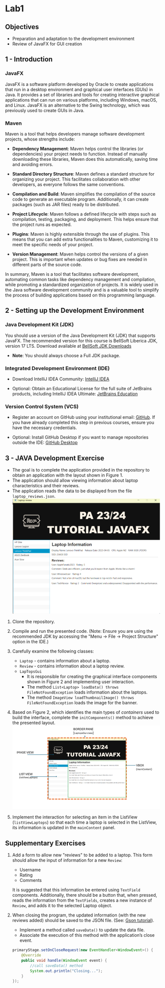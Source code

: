 # Lab1

## Objectives

- Preparation and adaptation to the development environment
- Review of JavaFX for GUI creation

## 1 - Introduction

### JavaFX

JavaFX is a software platform developed by Oracle to create applications that run in a desktop environment and graphical user interfaces (GUIs) in Java. It provides a set of libraries and tools for creating interactive graphical applications that can run on various platforms, including Windows, macOS, and Linux. JavaFX is an alternative to the Swing technology, which was previously used to create GUIs in Java.

### Maven

Maven is a tool that helps developers manage software development projects, whose strengths include:

- **Dependency Management**: Maven helps control the libraries (or dependencies) your project needs to function. Instead of manually downloading these libraries, Maven does this automatically, saving time and avoiding errors.

- **Standard Directory Structure**: Maven defines a standard structure for organizing your project. This facilitates collaboration with other developers, as everyone follows the same conventions.

- **Compilation and Build**: Maven simplifies the compilation of the source code to generate an executable program. Additionally, it can create packages (such as JAR files) ready to be distributed.

- **Project Lifecycle**: Maven follows a defined lifecycle with steps such as compilation, testing, packaging, and deployment. This helps ensure that the project runs as expected.

- **Plugins**: Maven is highly extensible through the use of plugins. This means that you can add extra functionalities to Maven, customizing it to meet the specific needs of your project.

- **Version Management**: Maven helps control the versions of a given project. This is important when updates or bug fixes are needed in different parts of the source code.

In summary, Maven is a tool that facilitates software development, automating common tasks like dependency management and compilation, while promoting a standardized organization of projects. It is widely used in the Java software development community and is a valuable tool to simplify the process of building applications based on this programming language.

## 2 - Setting up the Development Environment

### Java Development Kit (JDK)

You should use a version of the Java Development Kit (JDK) that supports JavaFX. The recommended version for this course is BellSoft Liberica JDK, version 17 LTS. Download available at [BellSoft JDK Downloads](https://bell-sw.com/pages/downloads/#/java-17-lts)

- **Note**: You should always choose a Full JDK package.

### Integrated Development Environment (IDE)

- Download IntelliJ IDEA Community: [IntelliJ IDEA](https://www.jetbrains.com/idea/download/)

- Optional: Obtain an Educational License for the full suite of JetBrains products, including IntelliJ IDEA Ultimate: [JetBrains Education](https://www.jetbrains.com/community/education/)

### Version Control System (VCS)

- Register an account on GitHub using your institutional email: [GitHub](https://github.com/). If you have already completed this step in previous courses, ensure you have the necessary credentials.

- Optional: Install GitHub Desktop if you want to manage repositories outside the IDE: [GitHub Desktop](https://desktop.github.com)

## 3 - JAVA Development Exercise

- The goal is to complete the application provided in the repository to obtain an application with the layout shown in Figure 1.
- The application should allow viewing information about laptop characteristics and their reviews.
- The application reads the data to be displayed from the file `laptop_reviews.json`.
![Fig 1](images/fig1.png)

1) Clone the repository.
2) Compile and run the presented code. (Note: Ensure you are using the recommended JDK by accessing the "Menu -> File -> Project Structure" option in the IDE.)
3) Carefully examine the following classes:
   - `Laptop` - contains information about a laptop.
   - `Review` - contains information about a laptop review.
   - `LapTopsGui`
     - It is responsible for creating the graphical interface components shown in Figure 2 and implementing user interaction.
     - The method `List<Laptop> loadData() throws FileNotFoundException` loads information about the laptops.
     - The method `ImageView loadThumbnailImage() throws FileNotFoundException` loads the image for the banner.
  
4) Based on Figure 2, which identifies the main types of *containers* used to build the interface, complete the `initComponents()` method to achieve the presented layout.
   ![Fig 2](images/fig2.png)
5) Implement the interaction for selecting an item in the ListView (`listViewLaptops`) so that each time a laptop is selected in the ListView, its information is updated in the `mainContent` panel.

## Supplementary Exercises

1) Add a form to allow new "reviews" to be added to a laptop. This form should allow the input of information for a new `Review`:
   - Username
   - Rating
   - Comments
  
   It is suggested that this information be entered using `TextField` components. Additionally, there should be a button that, when pressed, reads the information from the `TextFields`, creates a new instance of `Review`, and adds it to the selected Laptop object.

2) When closing the program, the updated information (with the new reviews added) should be saved to the JSON file. (See: [Gson tutorial](https://howtodoinjava.com/gson/gson/)).

   - Implement a method called `saveData()` to update the data file.
   - Associate the execution of this method with the application’s close event.
   
   ```java
   primaryStage.setOnCloseRequest(new EventHandler<WindowEvent>() {
       @Override
       public void handle(WindowEvent event) {
           //call saveData() method
           System.out.println("Closing...");
       }
   });
   ```

